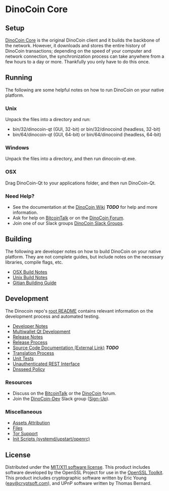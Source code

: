 DinoCoin Core
=====================

Setup
---------------------
[DinoCoin Core](http://dinocoin.org/wallet) is the original DinoCoin client and it builds the backbone of the network. However, it downloads and stores the entire history of DinoCoin transactions; depending on the speed of your computer and network connection, the synchronization process can take anywhere from a few hours to a day or more. Thankfully you only have to do this once.

Running
---------------------
The following are some helpful notes on how to run DinoCoin on your native platform.

### Unix

Unpack the files into a directory and run:

- bin/32/dinocoin-qt (GUI, 32-bit) or bin/32/dinocoind (headless, 32-bit)
- bin/64/dinocoin-qt (GUI, 64-bit) or bin/64/dinocoind (headless, 64-bit)

### Windows

Unpack the files into a directory, and then run dinocoin-qt.exe.

### OSX

Drag DinoCoin-Qt to your applications folder, and then run DinoCoin-Qt.

### Need Help?

* See the documentation at the [DinoCoin Wiki](https://en.bitcoin.it/wiki/Main_Page) ***TODO***
for help and more information.
* Ask for help on [BitcoinTalk](https://bitcointalk.org/index.php?topic=1262920.0) or on the [DinoCoin Forum](http://forum.dinocoin.org/).
* Join one of our Slack groups [DinoCoin Slack Groups](https://dinocoin.org/slack-logins/).

Building
---------------------
The following are developer notes on how to build DinoCoin on your native platform. They are not complete guides, but include notes on the necessary libraries, compile flags, etc.

- [OSX Build Notes](build-osx.md)
- [Unix Build Notes](build-unix.md)
- [Gitian Building Guide](gitian-building.md)

Development
---------------------
The Dinocoin repo's [root README](https://github.com/DinoCoin-Project/DinoCoin/blob/master/README.md) contains relevant information on the development process and automated testing.

- [Developer Notes](developer-notes.md)
- [Multiwallet Qt Development](multiwallet-qt.md)
- [Release Notes](release-notes.md)
- [Release Process](release-process.md)
- [Source Code Documentation (External Link)](https://dev.visucore.com/bitcoin/doxygen/) ***TODO***
- [Translation Process](translation_process.md)
- [Unit Tests](unit-tests.md)
- [Unauthenticated REST Interface](REST-interface.md)
- [Dnsseed Policy](dnsseed-policy.md)

### Resources

* Discuss on the [BitcoinTalk](https://bitcointalk.org/index.php?topic=1262920.0) or the [DinoCoin](http://forum.dinocoin.org/) forum.
* Join the [DinoCoin-Dev](https://dinocoin-dev.slack.com/) Slack group ([Sign-Up](https://dinocoin-dev.herokuapp.com/)).

### Miscellaneous
- [Assets Attribution](assets-attribution.md)
- [Files](files.md)
- [Tor Support](tor.md)
- [Init Scripts (systemd/upstart/openrc)](init.md)

License
---------------------
Distributed under the [MIT/X11 software license](http://www.opensource.org/licenses/mit-license.php).
This product includes software developed by the OpenSSL Project for use in the [OpenSSL Toolkit](https://www.openssl.org/). This product includes
cryptographic software written by Eric Young ([eay@cryptsoft.com](mailto:eay@cryptsoft.com)), and UPnP software written by Thomas Bernard.
